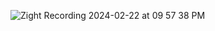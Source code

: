 
![Zight Recording 2024-02-22 at 09 57 38 PM](https://github.com/ErdemEcenur/E-Commerce-Website/assets/159720492/a30ab476-cdbf-4f17-9222-b3a2b6b5843c)
